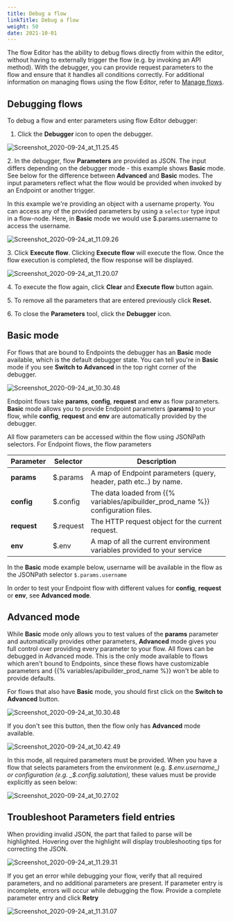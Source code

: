 ```yaml
---
title: Debug a flow
linkTitle: Debug a flow
weight: 50
date: 2021-10-01
---
```


The flow Editor has the ability to debug flows directly from within the editor, without having to externally trigger the flow (e.g. by invoking an API method). With the debugger, you can provide request parameters to the flow and ensure that it handles all conditions correctly. For additional information on managing flows using the flow Editor, refer to [Manage flows](/docs/developer_guide/flows/manage_flows/).

## Debugging flows

To debug a flow and enter parameters using flow Editor debugger:

1. Click the **Debugger** icon to open the debugger.

![Screenshot_2020-09-24_at_11.25.45](/Images/screenshot_2020_09_24_at_11_25_45.png)

2\. In the debugger, flow **Parameters** are provided as JSON. The input differs depending on the debugger mode - this example shows **Basic** mode. See below for the difference between **Advanced** and **Basic** modes. The input parameters reflect what the flow would be provided when invoked by an Endpoint or another trigger.

In this example we're providing an object with a username property. You can access any of the provided parameters by using a `selector` type input in a flow-node. Here, in **Basic** mode we would use $.params.username to access the username.

![Screenshot_2020-09-24_at_11.09.26](/Images/screenshot_2020_09_24_at_11_09_26.png)

3\. Click **Execute flow**. Clicking **Execute flow** will execute the flow. Once the flow execution is completed, the flow response will be displayed.

![Screenshot_2020-09-24_at_11.20.07](/Images/screenshot_2020_09_24_at_11_20_07.png)

4\. To execute the flow again, click **Clear** and **Execute flow** button again.

5\. To remove all the parameters that are entered previously click **Reset.**

6\. To close the **Parameters** tool, click the **Debugger** icon.

## Basic mode

For flows that are bound to Endpoints the debugger has an **Basic** mode available, which is the default debugger state. You can tell you're in **Basic** mode if you see **Switch to Advanced** in the top right corner of the debugger.

![Screenshot_2020-09-24_at_10.30.48](/Images/screenshot_2020_09_24_at_10_30_48.png)

Endpoint flows take **params**, **config**, **request** and **env** as flow parameters. **Basic** mode allows you to provide Endpoint parameters (**params)** to your flow, while **config**, **request** and **env** are automatically provided by the debugger.

All flow parameters can be accessed within the flow using JSONPath selectors. For Endpoint flows, the flow parameters

| Parameter | Selector | Description |
| --- | --- | --- |
| **params** | $.params | A map of Endpoint parameters (query, header, path etc..) by name. |
| **config** | $.config | The data loaded from {{% variables/apibuilder_prod_name %}} configuration files. |
| **request** | $.request | The HTTP request object for the current request. |
| **env** | $.env | A map of all the current environment variables provided to your service |

In the **Basic** mode example below, username will be available in the flow as the JSONPath selector `$.params.username`

In order to test your Endpoint flow with different values for **config**, **request** or **env**, see **Advanced mode**.

## Advanced mode

While **Basic** mode only allows you to test values of the **params** parameter and automatically provides other parameters, **Advanced** mode gives you full control over providing every parameter to your flow. All flows can be debugged in Advanced mode. This is the only mode available to flows which aren't bound to Endpoints, since these flows have customizable parameters and {{% variables/apibuilder_prod_name %}} won't be able to provide defaults.

For flows that also have **Basic** mode, you should first click on the **Switch to Advanced** button.

![Screenshot_2020-09-24_at_10.30.48](/Images/screenshot_2020_09_24_at_10_30_48.png)

If you don't see this button, then the flow only has **Advanced** mode available.

![Screenshot_2020-09-24_at_10.42.49](/Images/screenshot_2020_09_24_at_10_42_49.png)

In this mode, all required parameters must be provided. When you have a flow that selects parameters from the environment (e.g. _$.env.username_) or configuration (e.g. _$.config.salutation),_ these values must be provide explicitly as seen below:

![Screenshot_2020-09-24_at_10.27.02](/Images/screenshot_2020_09_24_at_10_27_02.png)

## Troubleshoot Parameters field entries

When providing invalid JSON, the part that failed to parse will be highlighted. Hovering over the highlight will display troubleshooting tips for correcting the JSON.

![Screenshot_2020-09-24_at_11.29.31](/Images/screenshot_2020_09_24_at_11_29_31.png)

If you get an error while debugging your flow, verify that all required parameters, and no additional parameters are present. If parameter entry is incomplete, errors will occur while debugging the flow. Provide a complete parameter entry and click **Retry**

![Screenshot_2020-09-24_at_11.31.07](/Images/screenshot_2020_09_24_at_11_31_07.png)
